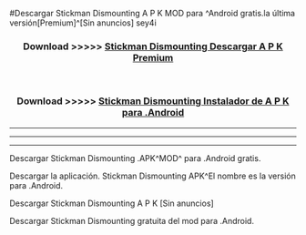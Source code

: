 #Descargar Stickman Dismounting  A P K MOD para ^Android gratis.la última versión[Premium]^[Sin anuncios] sey4i



<div align="center">
<h3>Download >>>>> <a href="https://es-web.web.app/?es= Stickman Dismounting ">Stickman Dismounting  Descargar A P K Premium</a></h3><br>

<h3>Download >>>>> <a href="https://es-web.web.app/?es= Stickman Dismounting ">Stickman Dismounting  Instalador de A P K para .Android</a></h3>
</div>


----------------------------------------------------------

----------------------------------------------------------

----------------------------------------------------------

Descargar Stickman Dismounting  .APK^MOD^ para .Android gratis.

Descargar la aplicación. Stickman Dismounting  APK^El nombre es la versión para .Android.

Descargar Stickman Dismounting  A P K [Sin anuncios]

Descargar Stickman Dismounting  gratuita del mod para .Android.